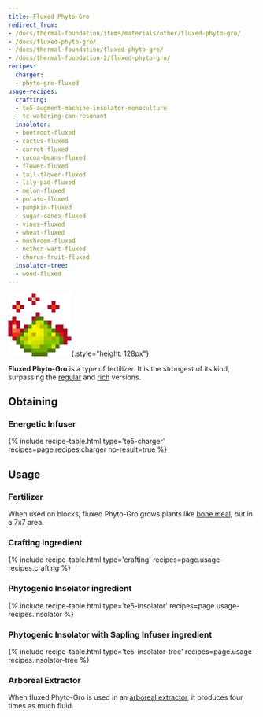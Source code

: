 ```yaml
---
title: Fluxed Phyto-Gro
redirect_from:
- /docs/thermal-foundation/items/materials/other/fluxed-phyto-gro/
- /docs/fluxed-phyto-gro/
- /docs/thermal-foundation/fluxed-phyto-gro/
- /docs/thermal-foundation-2/fluxed-phyto-gro/
recipes:
  charger:
  - phyto-gro-fluxed
usage-recipes:
  crafting:
  - te5-augment-machine-insolator-monoculture
  - tc-watering-can-resonant
  insolator:
  - beetroot-fluxed
  - cactus-fluxed
  - carrot-fluxed
  - cocoa-beans-fluxed
  - flower-fluxed
  - tall-flower-fluxed
  - lily-pad-fluxed
  - melon-fluxed
  - potato-fluxed
  - pumpkin-fluxed
  - sugar-canes-fluxed
  - vines-fluxed
  - wheat-fluxed
  - mushroom-fluxed
  - nether-wart-fluxed
  - chorus-fruit-fluxed
  insolator-tree:
  - wood-fluxed
---
```


![Fluxed Phyto-Gro](/assets/images/thermal-foundation-2/phyto-gro-fluxed.gif){:style="height: 128px"}


**Fluxed Phyto-Gro** is a type of fertilizer. It is the strongest of its kind,
surpassing the [regular](/docs/1.12/thermal-foundation-2/phyto-gro/) and [rich](/docs/1.12/thermal-foundation-2/rich-phyto-gro/)
versions.


Obtaining
---------

### Energetic Infuser
{% include recipe-table.html type='te5-charger' recipes=page.recipes.charger no-result=true %}


Usage
-----

### Fertilizer
When used on blocks, fluxed Phyto-Gro grows plants like [bone
meal](https://minecraft.gamepedia.com/Bone_Meal), but in a 7x7 area.

### Crafting ingredient
{% include recipe-table.html type='crafting' recipes=page.usage-recipes.crafting %}

### Phytogenic Insolator ingredient
{% include recipe-table.html type='te5-insolator' recipes=page.usage-recipes.insolator %}

### Phytogenic Insolator with Sapling Infuser ingredient
{% include recipe-table.html type='te5-insolator-tree' recipes=page.usage-recipes.insolator-tree %}

### Arboreal Extractor
When fluxed Phyto-Gro is used in an [arboreal
extractor](/docs/1.12/thermal-expansion-5/arboreal-extractor/), it produces four times as much fluid.

